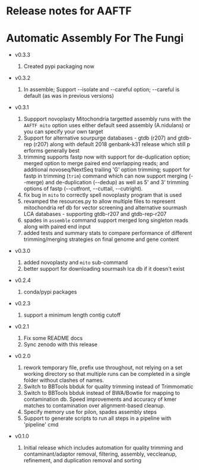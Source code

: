 Release notes for AAFTF 
=======================

# Automatic Assembly For The Fungi

* v0.3.3
  1. Created pypi packaging now

* v0.3.2
  1. In assemble; Support --isolate and --careful option; --careful is default (as was in previous versions)
  
* v0.3.1
  1. Suppport novoplasty Mitochondria targetted assembly runs with the `AAFTF mito` option uses either default seed assembly (A.nidulans) or
 you can specify your own target
  2. Support for alternative sourpurge databases - gtdb (r207) and gtdb-rep (r207) along with default 2018 genbank-k31 release which still p
erforms generally best
  3. trimming supports fastp now with support for de-duplication option; merged option to merge paired end overlapping reads; and additional
 novoseq/NextSeq trailing 'G' option trimming; support for fastp in trimming (`trim`) command which can now support merging (--merge) and de-duplication (--dedup) as well as 5' and 3' trimming options of fastp (--cutfront, --cuttail, --cutright).
  4. fix bug in `mito` to correctly spell novoplasty program that is used
  5. revamped the resources.py to allow multiple files to represent mitochondria ref db for vector screening and alternative sourmash LCA databases - supporting gtdb-r207 and gtdb-rep-r207
  6. spades in `assemble` command support merged long singleton reads along with paired end input
  7. added tests and summary stats to compare performance of different trimming/merging strategies on final genome and gene content
  
* v0.3.0
  1. added novoplasty and `mito` sub-command
  2. better support for downloading sourmash lca db if it doesn't exist
  
* v0.2.4 
  1. conda/pypi packages

* v0.2.3
  1. support a minimum length contig cutoff

* v0.2.1
  1. Fix some README docs 
  2. Sync zenodo with this release

* v0.2.0
  1. rework temporary file, prefix use throughout, not relying on a set working directory so that multiple runs can be completed in a single folder
without clashes of names. 
  2. Switch to BBTools bbduk for quality trimming instead of Trimmomatic
  3. Switch to BBTools bbduk instead of BWA/Bowtie for mapping to contamination db. Speed improvements and accuracy of kmer matches to contamination over alignment-based cleanup.
  4. Specify memory use for pilon, spades assembly steps
  5. Support to generate scripts to run all steps in a pipeline with 'pipeline' cmd
  
* v0.1.0
  1. Initial release which includes automation for quality trimming and contaminant/adaptor removal, filtering, assembly, veccleanup, refinement, and duplication removal and sorting
